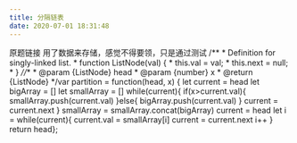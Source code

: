 ```yaml
---
title: 分隔链表
date: 2020-07-01 18:31:48
---
```


原题链接 用了数据来存储，感觉不得要领，只是通过测试 /** * Definition for singly-linked list. * function ListNode(val) { * this.val = val; * this.next = null; * } *//** * @param {ListNode} head * @param {number} x * @return {ListNode} */var partition = function(head, x) { let current = head let bigArray = [] let smallArray = [] while(current){ if(x>current.val){ smallArray.push(current.val) }else{ bigArray.push(current.val) } current = current.next } smallArray = smallArray.concat(bigArray) current = head let i =  while(current){ current.val = smallArray[i] current = current.next i++ } return head};
